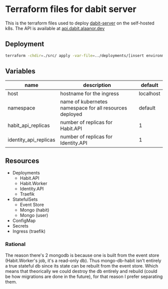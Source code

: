 # Terraform files for dabit server

This is the terraform files used to deploy [dabit-server](https://github.com/dabit-app/dabit-server) on the self-hosted k8s.
The API is available at [api.dabit.alaanor.dev](https://api.dabit.alaanor.dev)

## Deployment

``` bash
terraform -chdir=./src/ apply -var-file=../deployments/[insert environment].tfvars
```

## Variables

| name | description | default |
|------|-------------|---------|
| host | hostname for the ingress | localhost |
| namespace | name of kubernetes namespace for all resources deployed | default |
| habit_api_replicas | number of replicas for Habit.API | 1 |
| identity_api_replicas | number of replicas for Identity.API | 1 |

## Resources

 - Deployments
   - Habit.API
   - Habit.Worker
   - Identity.API
   - Traefik
 - StatefulSets
   - Event Store
   - Mongo (habit)
   - Mongo (user)
 - ConfigMap
 - Secrets
 - Ingress (traefik)

### Rational

The reason there's 2 mongodb is because one is built from the event store (Habit.Worker's job, it's a read-only db).
Thus mongo-db-habit isn't entirely a true stateful db since its state can be rebuilt from the event store.
Which means that theorically we could destroy the db entirely and rebuild (could be how migrations are done in the future), for that reason I prefer separating them.


